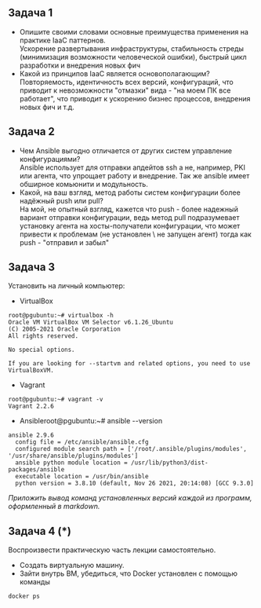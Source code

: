 ## Задача 1

- Опишите своими словами основные преимущества применения на практике IaaC паттернов.  
Ускорение развертывания инфраструктуры, стабильность стреды (минимизация возможности человеческой ошибки), быстрый цикл разработки и внедрения новых фич 
- Какой из принципов IaaC является основополагающим?  
Повторяемость, идентичность всех версий, конфигураций, что приводит к невозможности "отмазки" вида - "на моем ПК все работает", что приводит к ускорению бизнес процессов, внедрения новых фич и т.д. 

## Задача 2

- Чем Ansible выгодно отличается от других систем управление конфигурациями?  
Ansible использует для отправки апдейтов ssh а не, например, PKI или агента, что упрощает работу и внедрение. Так же ansible имеет обширное комьюнити и модульность.  
- Какой, на ваш взгляд, метод работы систем конфигурации более надёжный push или pull?  
На мой, не опытный взгляд, кажется что push - более надежный вариант отправки конфигурации, ведь метод pull подразумевает установку агента на хосты-получатели конфигурации, что может привести к проблемам (не установлен \ не запущен агент) тогда как push - "отправил и забыл"

## Задача 3

Установить на личный компьютер:

- VirtualBox  
```
root@pgubuntu:~# virtualbox -h
Oracle VM VirtualBox VM Selector v6.1.26_Ubuntu
(C) 2005-2021 Oracle Corporation
All rights reserved.

No special options.

If you are looking for --startvm and related options, you need to use VirtualBoxVM.

```
- Vagrant
```
root@pgubuntu:~# vagrant -v
Vagrant 2.2.6

```
- Ansibleroot@pgubuntu:~# ansible --version
```
ansible 2.9.6
  config file = /etc/ansible/ansible.cfg
  configured module search path = ['/root/.ansible/plugins/modules', '/usr/share/ansible/plugins/modules']
  ansible python module location = /usr/lib/python3/dist-packages/ansible
  executable location = /usr/bin/ansible
  python version = 3.8.10 (default, Nov 26 2021, 20:14:08) [GCC 9.3.0]
```

*Приложить вывод команд установленных версий каждой из программ, оформленный в markdown.*

## Задача 4 (*)

Воспроизвести практическую часть лекции самостоятельно.

- Создать виртуальную машину.
- Зайти внутрь ВМ, убедиться, что Docker установлен с помощью команды
```
docker ps
```

